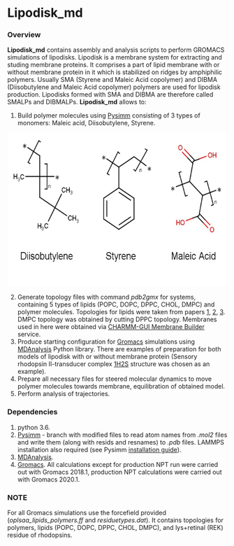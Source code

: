 # Lipodisk_md

### Overview
**Lipodisk_md** contains assembly and analysis scripts to perform GROMACS simulations of lipodisks. Lipodisk is a membrane system for extracting and studing membrane proteins. It comprises a part of lipid membrane with or without membrane protein in it which is stabilized on ridges by amphiphilic polymers. Usually SMA (Styrene and Maleic Acid copolymer) and DIBMA (Diisobutylene and Maleic Acid copolymer) polymers are used for lipodisk production. Lipodisks formed with SMA and DIBMA are therefore called SMALPs and DIBMALPs. **Lipodisk_md** allows to:

1. Build polymer molecules using [Pysimm](https://github.com/Tarasovk49/pysimm) consisting of 3 types of monomers: Maleic acid, Diisobutylene, Styrene.
<p align="center">
  <img width="600" height="350" src="images/monomers.jpg">
</p>

2. Generate topology files with command *pdb2gmx* for systems, containing 5 types of lipids (POPC, DOPC, DPPC, CHOL, DMPC) and polymer molecules. Topologies for lipids were taken from papers [1](https://www.ncbi.nlm.nih.gov/pubmed/26568975), [2](https://www.ncbi.nlm.nih.gov/pubmed/24745688), [3](https://www.ncbi.nlm.nih.gov/pubmed/26187855). DMPC topology was obtained by cutting DPPC topology. Membranes used in here were obtained via [CHARMM-GUI Membrane Builder](http://www.charmm-gui.org/?doc=input/membrane.bilayer) service.
3. Produce starting configuration for [Gromacs](http://www.gromacs.org/) simulations using [MDAnalysis](https://github.com/MDAnalysis/mdanalysis) Python library. There are examples of preparation for both models of lipodisk with or without membrane protein (Sensory rhodopsin II-transducer complex [1H2S](https://www.rcsb.org/structure/1h2s) structure was chosen as an example).
4. Prepare all necessary files for steered molecular dynamics to move polymer molecules towards membrane, equilibration of obtained model.
5. Perform analysis of trajectories.

### Dependencies
1. python 3.6.
2. [Pysimm](https://github.com/Tarasovk49/pysimm) - branch with modified files to read atom names from *.mol2* files and write them (along with resids and resnames) to *.pdb* files. LAMMPS installation also required (see Pysimm [installation guide](https://github.com/Tarasovk49/pysimm#complete-installation-pysimm-and-lammps)).
3. [MDAnalysis](https://github.com/MDAnalysis/mdanalysis).
4. [Gromacs](http://manual.gromacs.org/documentation/). All calculations except for production NPT run were carried out with Gromacs 2018.1, production NPT calculations were carried out with Gromacs 2020.1.

### NOTE
For all Gromacs simulations use the forcefield provided (*oplsaa_lipids_polymers.ff* and *residuetypes.dat*). It contains topologies for polymers, lipids (POPC, DOPC, DPPC, CHOL, DMPC), and lys+retinal (REK) residue of rhodopsins.
